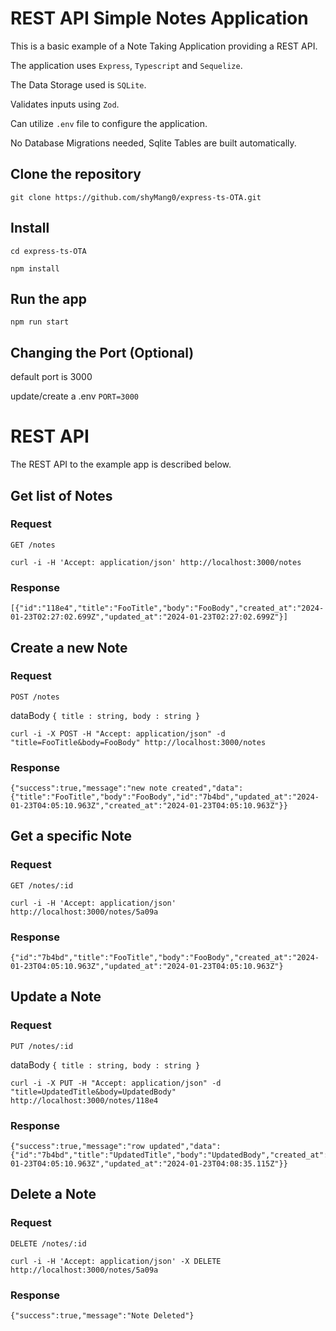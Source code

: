 # REST API Simple Notes Application

This is a basic example of a Note Taking Application providing a
REST API.

The application uses `Express`, `Typescript` and `Sequelize`.

The Data Storage used is `SQLite`.

Validates inputs using `Zod`.

Can utilize `.env` file to configure the application.

No Database Migrations needed, Sqlite Tables are built automatically.


## Clone the repository

    git clone https://github.com/shyMang0/express-ts-OTA.git

## Install
    cd express-ts-OTA
    
    npm install

## Run the app

    npm run start

## Changing the Port (Optional)
   default port is 3000
   
   update/create a .env 
   `PORT=3000`

# REST API

The REST API to the example app is described below.

## Get list of Notes

### Request

`GET /notes`

    curl -i -H 'Accept: application/json' http://localhost:3000/notes

### Response

    [{"id":"118e4","title":"FooTitle","body":"FooBody","created_at":"2024-01-23T02:27:02.699Z","updated_at":"2024-01-23T02:27:02.699Z"}]

## Create a new Note

### Request

`POST /notes`

dataBody `{ title : string, body : string }`

    curl -i -X POST -H "Accept: application/json" -d "title=FooTitle&body=FooBody" http://localhost:3000/notes

### Response

    {"success":true,"message":"new note created","data":{"title":"FooTitle","body":"FooBody","id":"7b4bd","updated_at":"2024-01-23T04:05:10.963Z","created_at":"2024-01-23T04:05:10.963Z"}}

## Get a specific Note

### Request

`GET /notes/:id`

    curl -i -H 'Accept: application/json' http://localhost:3000/notes/5a09a

### Response

    {"id":"7b4bd","title":"FooTitle","body":"FooBody","created_at":"2024-01-23T04:05:10.963Z","updated_at":"2024-01-23T04:05:10.963Z"}

## Update a Note

### Request

`PUT /notes/:id`

dataBody `{ title : string, body : string }`

    curl -i -X PUT -H "Accept: application/json" -d "title=UpdatedTitle&body=UpdatedBody" http://localhost:3000/notes/118e4

### Response

    {"success":true,"message":"row updated","data":{"id":"7b4bd","title":"UpdatedTitle","body":"UpdatedBody","created_at":"2024-01-23T04:05:10.963Z","updated_at":"2024-01-23T04:08:35.115Z"}}

## Delete a Note

### Request

`DELETE /notes/:id`

    curl -i -H 'Accept: application/json' -X DELETE http://localhost:3000/notes/5a09a

### Response

    {"success":true,"message":"Note Deleted"}

